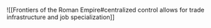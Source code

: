 ![[Frontiers of the Roman Empire#centralized control allows for trade infrastructure and job specialization]]